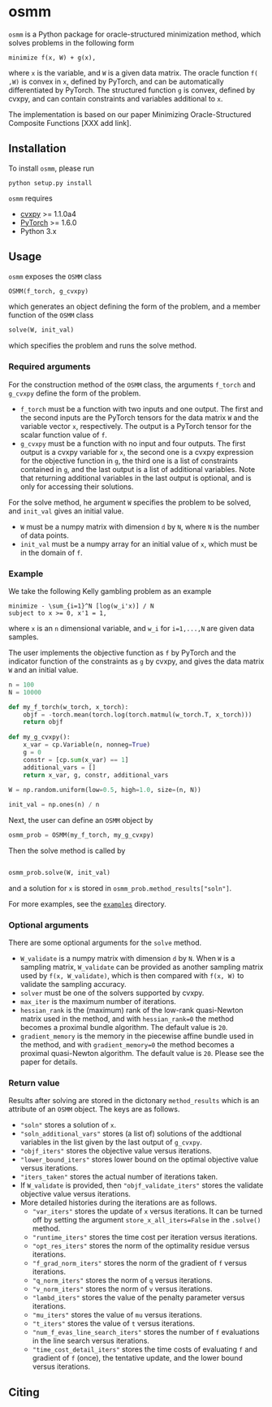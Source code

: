 # osmm
`osmm` is a Python package for oracle-structured minimization method, which solves problems in the following form
```
minimize f(x, W) + g(x),
```
where `x` is the variable, and `W` is a given data matrix. 
The oracle function `f( ,W)` is convex in `x`, defined by PyTorch, and can be automatically differentiated by PyTorch. 
The structured function `g` is convex, defined by cvxpy, and can contain constraints and variables additional to `x`.

The implementation is based on our paper Minimizing Oracle-Structured Composite Functions [XXX add link].

## Installation
To install `osmm`, please run 
```
python setup.py install
```

`osmm` requires
* [cvxpy](https://github.com/cvxgrp/cvxpy) >= 1.1.0a4
* [PyTorch](https://pytorch.org/) >= 1.6.0
* Python 3.x

## Usage
`osmm` exposes the `OSMM` class 
```python
OSMM(f_torch, g_cvxpy)
```
which generates an object defining the form of the problem, and a member function of the `OSMM` class
```python
solve(W, init_val)
```
which specifies the problem and runs the solve method.

### Required arguments
For the construction method of the `OSMM` class, the arguments `f_torch` and `g_cvxpy` define the form of the problem.
* `f_torch` must be a function with two inputs and one output. The first and the second inputs are the PyTorch tensors for the data matrix `W` and the variable vector `x`, respectively. The output is a PyTorch tensor for the scalar function value of `f`.
* `g_cvxpy` must be a function with no input and four outputs. The first output is a cvxpy variable for `x`, the second one is a cvxpy expression for the objective function in `g`, the third one is a list of constraints contained in `g`, and the last output is a list of additional variables. Note that returning additional variables in the last output is optional, and is only for accessing their solutions.

For the solve method, he argument `W` specifies the problem to be solved, and `init_val` gives an initial value.
* `W` must be a numpy matrix with dimension `d` by `N`, where `N` is the number of data points.
* `init_val` must be a numpy array for an initial value of `x`, which must be in the domain of `f`.

### Example
We take the following Kelly gambling problem as an example
```
minimize - \sum_{i=1}^N [log(w_i'x)] / N
subject to x >= 0, x'1 = 1,
```
where `x` is an `n` dimensional variable, and `w_i` for `i=1,...,N` are given data samples.

The user implements the objective function as `f` by PyTorch and the indicator function of the constraints as `g` by cvxpy,
and gives the data matrix `W` and an initial value.
```python
n = 100
N = 10000

def my_f_torch(w_torch, x_torch):
    objf = -torch.mean(torch.log(torch.matmul(w_torch.T, x_torch)))
    return objf
    
def my_g_cvxpy():
    x_var = cp.Variable(n, nonneg=True)
    g = 0
    constr = [cp.sum(x_var) == 1]
    additional_vars = []
    return x_var, g, constr, additional_vars
    
W = np.random.uniform(low=0.5, high=1.0, size=(n, N))

init_val = np.ones(n) / n
```
Next, the user can define an `OSMM` object by
```python
osmm_prob = OSMM(my_f_torch, my_g_cvxpy)
```
Then the solve method is called by
```python

osmm_prob.solve(W, init_val)
```
and a solution for `x` is stored in `osmm_prob.method_results["soln"]`.

For more examples, see the [`examples`](examples/) directory.

### Optional arguments
There are some optional arguments for the `solve` method.
* `W_validate` is a numpy matrix with dimension `d` by `N`. When `W` is a sampling matrix, `W_validate` can be provided as another sampling matrix used by `f(x, W_validate)`, which is then compared with `f(x, W)` to validate the sampling accuracy.
* `solver` must be one of the solvers supported by cvxpy.
* `max_iter` is the maximum number of iterations.
* `hessian_rank` is the (maximum) rank of the low-rank quasi-Newton matrix used in the method, and with `hessian_rank=0` the method becomes a proximal bundle algorithm. The default value is `20`.
*  `gradient_memory` is the memory in the piecewise affine bundle used in the method, and with `gradient_memory=0` the method becomes a proximal quasi-Newton algorithm. The default value is `20`. Please see the paper for details.

### Return value
Results after solving are stored in the dictonary `method_results` which is an attribute of an `OSMM` object. The keys are as follows.
* `"soln"` stores a solution of `x`.
* `"soln_additional_vars"` stores (a list of) solutions of the addtional variables in the list given by the last output of `g_cvxpy`.
* `"objf_iters"` stores the objective value versus iterations.
* `"lower_bound_iters"` stores lower bound on the optimal objective value versus iterations.
* `"iters_taken"` stores the actual number of iterations taken.
* If `W_validate` is provided, then `"objf_validate_iters"` stores the validate objective value versus iterations.
* More detailed histories during the iterations are as follows.
  * `"var_iters"` stores the update of `x` versus iterations. It can be turned off by setting the argument `store_x_all_iters=False` in the `.solve()` method.
  * `"runtime_iters"` stores the time cost per iteration versus iterations.
  * `"opt_res_iters"` stores the norm of the optimality residue versus iterations.
  * `"f_grad_norm_iters"` stores the norm of the gradient of `f` versus iterations.
  * `"q_norm_iters"` stores the norm of `q` versus iterations.
  * `"v_norm_iters"` stores the norm of `v` versus iterations.
  * `"lambd_iters"` stores the value of the penalty parameter versus iterations.
  * `"mu_iters"` stores the value of `mu` versus iterations.
  * `"t_iters"` stores the value of `t` versus iterations.
  * `"num_f_evas_line_search_iters"` stores the number of `f` evaluations in the line search versus iterations.
  * `"time_cost_detail_iters"` stores the time costs of evaluating `f` and gradient of `f` (once), the tentative update, and the lower bound versus iterations.

## Citing
